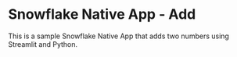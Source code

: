 # Snowflake Native App - Add

This is a sample Snowflake Native App that adds two numbers using Streamlit and Python.
